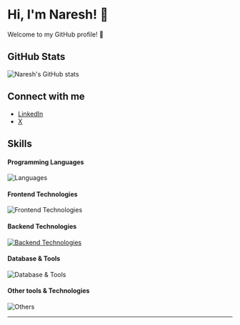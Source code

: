 # Hi, I'm Naresh! 👋

Welcome to my GitHub profile! 🌟

## GitHub Stats
![Naresh's GitHub stats](https://github-readme-stats.vercel.app/api?username=ramnaresh8&show_icons=true&theme=transparent)

## Connect with me
- [LinkedIn](https://www.linkedin.com/in/ramnaresh8/)
- [X](https://x.com/ramnaresh_81)
<!-- [Personal Website]() -->

## Skills

#### Programming Languages
![Languages](https://skillicons.dev/icons?i=c,cpp,js,bash,ts)

#### Frontend Technologies
![Frontend Technologies](https://skillicons.dev/icons?i=html,css,tailwind,react,next,recoil)

#### Backend Technologies
[![Backend Technologies](https://skillicons.dev/icons?i=docker,express,postman,nodejs)](https://skillicons.dev)

#### Database & Tools
![Database & Tools](https://skillicons.dev/icons?i=postgres,mongodb,prisma,supabase)

#### Other tools & Technologies
![Others](https://skillicons.dev/icons?i=git,github,markdown,netlify,vercel,vscode,figma,githubactions,gitlab,npm,)








---------------------------
<!--## Hi there 👋
<!-- https://github-readme-stats.vercel.app/api?username=ramnaresh8 -->
<!--[![My Skills](https://skillicons.dev/icons?i=js,html,css,wasm)](https://skillicons.dev)

<!--
**ramnaresh8/ramnaresh8** is a ✨ _special_ ✨ repository because its `README.md` (this file) appears on your GitHub profile.

Here are some ideas to get you started:

- 🔭 I’m currently working on ...
- 🌱 I’m currently learning ...
- 👯 I’m looking to collaborate on ...
- 🤔 I’m looking for help with ...
- 💬 Ask me about ...
- 📫 How to reach me: ...
- 😄 Pronouns: ...
- ⚡ Fun fact: ...
-->
